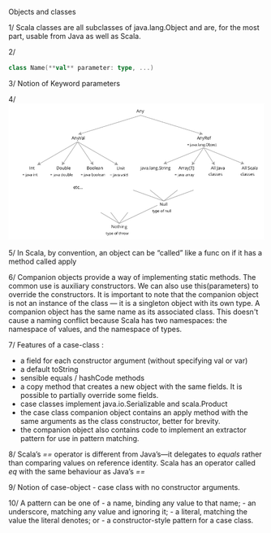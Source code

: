 Objects and classes

1/ Scala classes are all subclasses of java.lang.Object and are, for
the most part, usable from Java as well as Scala.

2/
```scala
class Name(**val** parameter: type, ...)
```

3/ Notion of Keyword parameters

4/ 
![Type hierarchy](../../../resources/pictures/type_hierarchy.png)

5/ In Scala, by convention, an object can be “called” like a func on if it has a method called apply

6/ Companion objects provide a way of implementing static methods. The common use is auxiliary constructors. 
We can also use this(parameters) to override the constructors. It is important to note 
that the companion object is not an instance of the class — it is a singleton object 
with its own type.
A companion object has the same name as its associated class. This doesn't cause
a naming conflict because Scala has two namespaces: the namespace of values, and the namespace of types.

7/ Features of a case-class :
- a field for each constructor argument (without specifying val or var)
- a default toString
- sensible equals / hashCode methods
- a copy method that creates a new object with the same fields. It is possible to partially override some fields.
- case classes implement java.io.Serializable and scala.Product
- the case class companion object contains an apply method with the same arguments as the class constructor, better for brevity.
- the companion object also contains code to implement an extractor pattern for use in pattern matching.

8/ Scala’s *==* operator is different from Java’s—it delegates to *equals* rather than comparing values on reference identity.
   Scala has an operator called *eq* with the same behaviour as Java’s *==*

9/ Notion of case-object - case class with no constructor arguments.

10/ A pattern can be one of
    - a name, binding any value to that name;
    - an underscore, matching any value and ignoring it;
    - a literal, matching the value the literal denotes; or
    - a constructor-style pattern for a case class.
